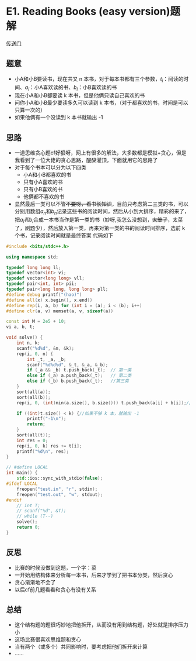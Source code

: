 # E1. Reading Books (easy version)题解


[传送门](https://codeforces.com/contest/1374/problem/E1)

## 题意

- 小A和小B要读书，现在共又 n 本书，对于每本书都有三个参数，$t_i$：阅读的时间、$a_i$：小A喜欢读的书、$b_i$：小B喜欢读的书
- 现在小A和小B都要读 k 本书，但是他俩只读自己喜欢的书
- 问你小A和小B最少要读多久可以读到 k 本书，（对于都喜欢的书，时间是可以只算一次的）
- 如果他俩有一个没读到 k 本书就输出 -1

## 思路

- 一道思维贪心题~~cf好狠呀~~，网上有很多的解法，大多数都是模拟+贪心，但是我看到了一位大佬的贪心思路，醍醐灌顶，下面就用它的思路了
- 对于每个书本可以分为以下四类
  - 小A和小B都喜欢的书
  - 只有小A喜欢的书
  - 只有小B喜欢的书
  - 他俩都不喜欢的书
- 显然最后一类可以不管~~不要呀，看书长知识~~，目前只考虑第二三类的书，可以分别用数组$a_n$和$b_n$记录这些书的阅读时间，然后从小到大排序，精彩的来了，把$a_i 和 b_i$合成一本书当作是第一类的书（妙呀,我怎么没想到，~~太笨了~~，太菜了，刷题少），然后放入第一类，再来对第一类的书的阅读时间排序，选前 k 个书，记录阅读时间就是最终答案
  代码如下

```c++
#include <bits/stdc++.h>

using namespace std;

typedef long long ll;
typedef vector<int> vi;
typedef vector<long long> vll;
typedef pair<int, int> pii;
typedef pair<long long, long long> pll;
#define debug printf("(hao)")
#define all(x) x.begin(), x.end()
#define rep(i, a, b) for (int i = (a); i < (b); i++)
#define clr(a, v) memset(a, v, sizeof(a))

const int M = 2e5 + 10;
vi a, b, t;

void solve() {
    int n, k;
    scanf("%d%d", &n, &k);
    rep(i, 0, n) {
        int _t, _a, _b;
        scanf("%d%d%d", &_t, &_a, &_b);
        if (_a && _b) t.push_back(_t);  // 第一类
        else if (_a) a.push_back(_t);   // 第二类
        else if (_b) b.push_back(_t);   //第三类
    }
    sort(all(a));
    sort(all(b));
    rep(i, 0, (int)min(a.size(), b.size())) t.push_back(a[i] + b[i]);//精辟之处

    if ((int)t.size() < k) {//如果不够 k 本，就输出 -1
        printf("-1\n");
        return;
    }
    sort(all(t));
    int res = 0;
    rep(i, 0, k) res += t[i];
    printf("%d\n", res);
}

// #define LOCAL
int main() {
    std::ios::sync_with_stdio(false);
#ifdef LOCAL
    freopen("test.in", "r", stdin);
    freopen("test.out", "w", stdout);
#endif
    // int T;
    // scanf("%d", &T);
    // while (T--)
    solve();
    return 0;
}
```

## 反思

- 比赛的时候没做到这题，一个字：菜
- 一开始用结构体来分析每一本书，后来才学到了把书本分类，然后贪心
- 贪心渐渐地不会了
- 以后cf前几题看看和贪心有没有关系

## 总结

- 这个结构题的题很巧妙地把他拆开，从而没有用到结构题，好处就是排序压力小
- 这场比赛很喜欢思维题和贪心
- 当有两个（或多个）共同影响时，要考虑把他们拆开来计算
- ……

